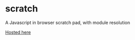 # scratch
A Javascript in browser scratch pad, with module resolution

[Hosted here](scratch-10e02.web.app)
